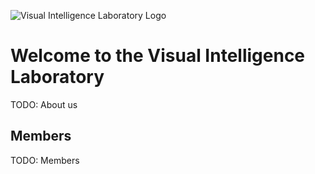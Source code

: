 ![Visual Intelligence Laboratory Logo](./img/logo.gif)

# Welcome to the Visual Intelligence Laboratory

TODO: About us

## Members

TODO: Members
